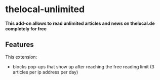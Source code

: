 # thelocal-unlimited

**This add-on allows to read unlimited articles and news on thelocal.de completely for free**

## Features

This extension:

* blocks pop-ups that show up after reaching the free reading limit (3 articles per ip address per day)

